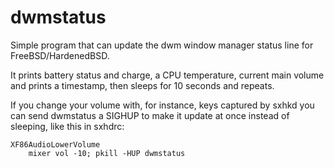 # dwmstatus

Simple program that can update the dwm window manager status line for
FreeBSD/HardenedBSD.

It prints battery status and charge, a CPU temperature, current main
volume and prints a timestamp, then sleeps for 10 seconds and repeats.

If you change your volume with, for instance, keys captured by sxhkd
you can send dwmstatus a SIGHUP to make it update at once instead of
sleeping, like this in sxhdrc:

    XF86AudioLowerVolume
        mixer vol -10; pkill -HUP dwmstatus
